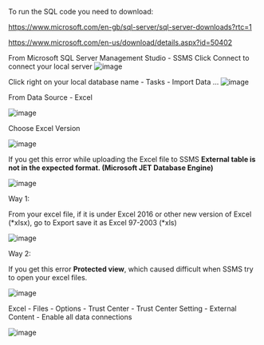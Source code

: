 To run the SQL code you need to download:

https://www.microsoft.com/en-gb/sql-server/sql-server-downloads?rtc=1

https://www.microsoft.com/en-us/download/details.aspx?id=50402

From Microsoft SQL Server Management Studio - SSMS
Click Connect to connect your local server
![image](https://user-images.githubusercontent.com/48614949/231570597-4fdf3b66-9812-42f1-a965-e535902c1b1b.png)

Click right on your local database name - Tasks - Import Data ...
![image](https://user-images.githubusercontent.com/48614949/231572197-62965201-46c7-4411-ac8c-3d1465aefa69.png)

From Data Source - Excel

![image](https://user-images.githubusercontent.com/48614949/231572717-d90326ef-b6f2-4b00-968f-e368031daa97.png)

Choose Excel Version

![image](https://user-images.githubusercontent.com/48614949/231573372-dea3ba0e-3837-44bb-b566-fd80aa99882e.png)

If you get this error while uploading the Excel file to SSMS
**External table is not in the expected format. (Microsoft JET Database Engine)**

![image](https://user-images.githubusercontent.com/48614949/231574228-17a94acf-c522-40e6-8393-4f4b07873edd.png)

Way 1:

From your excel file, if it is under Excel 2016 or other new version of Excel (*xlsx), go to Export save it as Excel 97-2003 (*xls)

![image](https://user-images.githubusercontent.com/48614949/231574830-54f7bad3-e437-4b27-a287-dbf984fb1033.png)

Way 2:

If you get this error **Protected view**, which caused difficult when SSMS try to open your excel files.

![image](https://user-images.githubusercontent.com/48614949/231577402-dee5ef91-2ecc-447b-96a5-d404190d22a0.png)

Excel - Files - Options - Trust Center - Trust Center Setting - External Content - Enable all data connections 

![image](https://user-images.githubusercontent.com/48614949/231577610-cdbc5fbf-43fa-4203-b576-7c6b777bd9b4.png)

